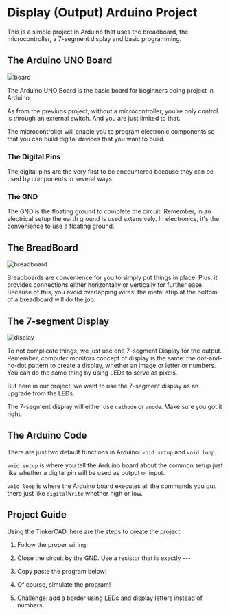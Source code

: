 # Display (Output) Arduino Project

This is a simple project in Arduino that uses 
the breadboard, the microcontroller, 
a 7-segment display and basic programming.

## The Arduino UNO Board

![board](https://raw.githubusercontent.com/xdvrx1/single-display-arduino-project/main/res/src1.png?token=ALHJF4GYZGSQPDDF2FZJFOLABY57A)

The Arduino UNO Board is the basic board
for beginners doing project in Arduino.

As from the previuos project, without
a microcontroller, you're only control is 
through an external switch. And you
are just limited to that.

The microcontroller will enable you to
program electronic components so that you
can build digital devices that you want
to build.

### The Digital Pins
The digital pins are the very first to be 
encountered because they can be used by
components in several ways.

### The GND
The GND is the floating ground to complete
the circuit. Remember, in an electrical setup
the earth ground is used extensively. In
electronics, it's the convenience to use
a floating ground.

## The BreadBoard
![breadboard](https://raw.githubusercontent.com/xdvrx1/single-display-arduino-project/main/res/src3.png?token=ALHJF4AVU3BI6C6P3HIPWGLABY54K)

Breadboards are convenience for you to
simply put things in place. Plus,
it provides connections either horizontally
or vertically for further ease. Because
of this, you avoid overlapping wires:
the metal strip at the bottom of a breadboard
will do the job.

## The 7-segment Display
![display](https://raw.githubusercontent.com/xdvrx1/single-display-arduino-project/main/res/src2.png?token=ALHJF4AUK36KCLDJMPZEJADABY5LI)

To not complicate things, we just use one 7-segment
Display for the output. Remember, computer monitors 
concept of display is the same: the dot-and-no-dot
pattern to create a display, whether an image
or letter or numbers. You can do the same thing
by using LEDs to serve as pixels.

But here in our project, we want to use the 7-segment
display as an upgrade from the LEDs.

The 7-segment display will either use `cathode` or 
`anode`. Make sure you got it right.

## The Arduino Code
There are just two default functions in Arduino:
`void setup` and `void loop`.

`void setup` is where you tell the Arduino board about
the common setup just like whether a digital pin will
be used as output or input.

`void loop` is where the Arduino board executes
all the commands you put there just like
`digitalWrite` whether high or low.

## Project Guide
Using the TinkerCAD, 
here are the steps to create the project:

1. Follow the proper wiring:

2. Close the circuit by the GND. Use a resistor
that is exactly --- 

3. Copy paste the program below:

4. Of course, simulate the program! 

5. Challenge: add a border using LEDs and 
display letters instead of numbers.
